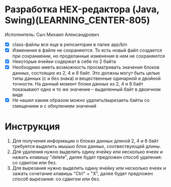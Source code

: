 # Разработка HEX-редактора (Java, Swing)(LEARNING_CENTER-805)

Исполнитель: Сыч Михаил Александрович

- [x] class-файлы все еще в репозитории в папке app/bin
- [x] Изменения в файле не сохраняются. То есть новый файл создается при сохраниении, но проделанные изменения в нем не сохраняются
- [x] Некоторые ячейки содержат в себе по 2 байта
- [x] Необходимо иметь возможность просматривать значения блоков данных, состоящих из 2, 4 и 8 байт. Это должны могут быть целые типы данных (с и без знака) и вещественные одинарной и двойной точности. На данный момент блоки данных из  2, 4 и 8 байт показывают одно и то же значение – выделенный байт в двоичном виде
- [x] Не нашел каким образом можно удалить/вырезаеть байты со смещением и с обнулением значений

# Инструкция

1. Для получения информации о блоках данных длиной 2, 4 и 8 байт требуется выделить мышью блок данных, соотвествующей длины.
2. Для удаления нужно выделить одину ячейку или несколько ячеек и нажать клавишу "delete", далее будет предложен способ удаления: со сдвигом или без.
3. Для вырезания нужно выделить одину ячейку или несколько ячеек и зажать сочетание клавишь "Ctrl" + "X", далее будет предложен способ вырезания: со сдвигом или без.